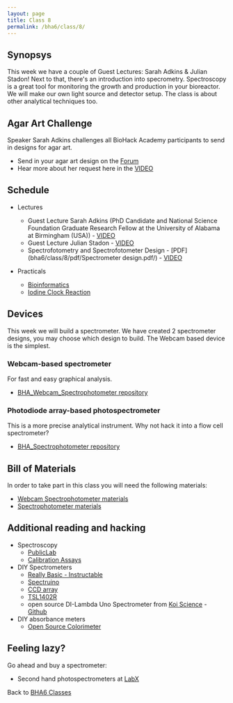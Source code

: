 ```yaml
---
layout: page
title: Class 8
permalink: /bha6/class/8/
---
```


## Synopsys

This week we have a couple of Guest Lectures: Sarah Adkins & Julian Stadon!
Next to that, there's an introduction into specrometry.
Spectroscopy is a great tool for monitoring the growth and production in your bioreactor. We will make our own light source and detector setup. The class is about other analytical techniques too.

## Agar Art Challenge

Speaker Sarah Adkins challenges all BioHack Academy participants to send in designs for agar art.
*  Send in your agar art design on the [Forum](https://github.com/BioHackAcademy/Forum/issues/35)
*  Hear more about her request here in the [VIDEO](https://vimeo.com/325723286)


## Schedule

* Lectures
  * Guest Lecture Sarah Adkins (PhD Candidate and National Science Foundation Graduate Research Fellow at the University of Alabama at Birmingham (USA)) - [VIDEO](https://vimeo.com/325723286)
  * Guest Lecture Julian Stadon - [VIDEO](https://vimeo.com/325463555)
  * Spectrofotometry and Spectrofotometer Design - [PDF](bha6/class/8/pdf/Spectrometer design.pdf/) - [VIDEO](https://vimeo.com/325467091)

* Practicals
  * [Bioinformatics](/bha6/class/8/bioinformatics/)
  * [Iodine Clock Reaction](/bha6/class/8/iodine-clock-reaction/)


## Devices

This week we will build a spectrometer. We have created 2 spectrometer designs, you may choose which design to build. The Webcam based device is the simplest.

### Webcam-based spectrometer

For fast and easy graphical analysis.

* [BHA_Webcam_Spectrophotometer repository](https://github.com/BioHackAcademy/BHA_Webcam_Spectrophotometer)

### Photodiode array-based photospectrometer

This is a more precise analytical instrument. Why not hack it into a flow cell spectrometer?

* [BHA_Spectrophotometer repository](https://github.com/BioHackAcademy/BHA_Spectrophotometer)

## Bill of Materials

In order to take part in this class you will need the following materials:

* [Webcam Spectrophotometer materials](https://github.com/BioHackAcademy/BHA_Webcam_Spectrophotometer)
* [Spectrophotometer materials](https://github.com/BioHackAcademy/BHA_Spectrophotometer)

## Additional reading and hacking

* Spectroscopy
  * [PublicLab](https://publiclab.org/wiki/spectrometry)
  * [Calibration Assays](http://www.iorodeo.com/colorimeter/assays)
* DIY Spectrometers
  * [Really Basic - Instructable](http://www.instructables.com/id/DIY-Spectroscope/)
  * [Spectruino](http://myspectral.com/)
  * [CCD array](http://publiclab.org/notes/bhickman/10-12-2013/ccd-diodearray-spectrometer)
  * [TSL1402R](http://playground.arduino.cc/Main/TSL1402R)
  * open source DI-Lambda Uno Spectrometer from [Koi Science](https://koi.science/tools/di-lambda-uno/) - [Github](https://github.com/koi-science)
* DIY absorbance meters
  * [Open Source Colorimeter](http://www.appropedia.org/Open-source_colorimeter)

## Feeling lazy?

Go ahead and buy a spectrometer:

* Second hand photospectrometers at [LabX](http://www.labx.com/spectrophotometer-uv-vis-fluor)

Back to [BHA6 Classes](/bha6/classes/)
